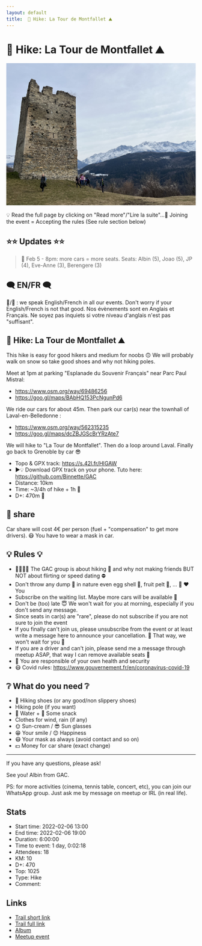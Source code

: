 ```yaml
---
layout: default
title:  🥾 Hike: La Tour de Montfallet ⛰
---
```


#  🥾 Hike: La Tour de Montfallet ⛰

![2022-02-06](../img/orig/2022-02-06.jpg)

💡 Read the full page by clicking on "Read more"/"Lire la suite"...💜
Joining the event = Accepting the rules (See rule section below)

##  ⭐⭐ Updates ⭐⭐ 
> 📅 Feb 5 - 8pm: more cars = more seats. Seats: Albin (5), Joao (5), JP (4), Eve-Anne (3), Berengere (3)

##  🗨️ EN/FR 🗨️ 
🦅/🐓 : we speak English/French in all our events. Don't worry if your English/French is not that good. Nos évènements sont en Anglais et Français. Ne soyez pas inquiets si votre niveau d'anglais n'est pas "suffisant".

##  🥾 Hike: La Tour de Montfallet ⛰ 
This hike is easy for good hikers and medium for noobs 🙃
We will probably walk on snow so take good shoes and why not hiking poles.

Meet at 1pm at parking "Esplanade du Souvenir Français" near Parc Paul Mistral:
- https://www.osm.org/way/69486256
- https://goo.gl/maps/BAbHQ153PcNgunPd6

We ride our cars for about 45m. Then park our car(s) near the townhall of Laval-en-Belledonne :
- https://www.osm.org/way/562315235
- https://goo.gl/maps/dcZBJGScBrYRzAte7

We will hike to "La Tour de Montfallet". Then do a loop around Laval. Finally go back to Grenoble by car 😎

* Topo & GPX track: https://s.42l.fr/HIGAW
* ▶💡 Download GPX track on your phone. Tuto here: https://github.com/Binnette/GAC
* Distance: 10km
* Time: ~3/4h of hike + 1h 🚗
* D+: 470m 🦡

##  🚗 share 
Car share will cost 4€ per person (fuel + "compensation" to get more drivers). 😷 You have to wear a mask in car.

##  💡 Rules 💡 
- 🚶‍♀️🚶‍♂️ The GAC group is about hiking 🥾 and why not making friends BUT NOT about flirting or speed dating ⛔
- Don't throw any dump 🚮 in nature even egg shell 🥚, fruit pelt 🍌, ... 🌳 ❤️ You
- Subscribe on the waiting list. Maybe more cars will be available 🚗
- Don't be (too) late 😇 We won't wait for you at morning, especially if you don't send any message.
- Since seats in car(s) are "rare", please do not subscribe if you are not sure to join the event
- If you finally can't join us, please unsubscribe from the event or at least write a message here to announce your cancellation. 💜 That way, we won't wait for you 💜
- If you are a driver and can't join, please send me a message through meetup ASAP, that way I can remove available seats 🚗
- 💟 You are responsible of your own health and security
- 😷 Covid rules: https://www.gouvernement.fr/en/coronavirus-covid-19

##  ❔ What do you need ❔ 
- 🥾 Hiking shoes (or any good/non slippery shoes)
- Hiking pole (if you want)
- 🧃 Water + 🍫 Some snack
- Clothes for wind, rain (if any)
- 🌞 Sun-cream / 😎 Sun glasses
- 😁 Your smile / 😊 Happiness
- 😷 Your mask as always (avoid contact and so on)
- 💵 Money for car share (exact change)

-----------------------
If you have any questions, please ask!

See you! Albin from GAC.

PS: for more activities (cinema, tennis table, concert, etc), you can join our WhatsApp group. Just ask me by message on meetup or IRL (in real life).

## Stats

- Start time: 2022-02-06 13:00
- End time: 2022-02-06 19:00
- Duration: 6:00:00
- Time to event: 1 day, 0:02:18
- Attendees: 18
- KM: 10
- D+: 470
- Top: 1025
- Type: Hike
- Comment: 

## Links

- [Trail short link](https://s.42l.fr/HIGAW)
- [Trail full link]()
- [Album](https://binnette.github.io/GacImg2022/2022-02-06-🥾-Hike-La-Tour-de-Montfallet-⛰.html)
- [Meetup event](https://www.meetup.com/grenoble-adventure-club-english-french/events/283740630/)
